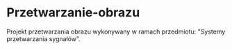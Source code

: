 # Przetwarzanie-obrazu
Projekt przetwarzania obrazu wykonywany w ramach przedmiotu: "Systemy przetwarzania sygnałów".
